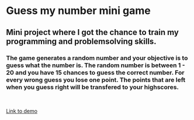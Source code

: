 # Guess my number mini game
## Mini project where I got the chance to train my programming and problemsolving skills.
### The game generates a random number and your objective is to guess what the number is. The random number is between 1 - 20 and you have 15 chances to guess the correct number. For every wrong guess you lose one point. The points that are left when you guess right will be transfered to your highscores.
<br>

[Link to demo](https://nybbe123.github.io/Guess_My_Number/)